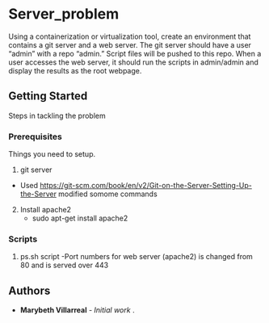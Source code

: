# Server_problem

Using a containerization or virtualization tool, create an environment that contains a git server
and a web server. The git server should have a user “admin” with a repo “admin.” Script files will
be pushed to this repo. When a user accesses the web server, it should run the scripts in
admin/admin and display the results as the root webpage.

## Getting Started

Steps in tackling the problem

### Prerequisites

Things you need to setup. 
1. git server 
- Used https://git-scm.com/book/en/v2/Git-on-the-Server-Setting-Up-the-Server modified somome commands
2. Install apache2 
   - sudo apt-get install apache2

### Scripts
1. ps.sh script 
  -Port numbers for web server (apache2) is changed from 80 and is served over 443

## Authors

* **Marybeth Villarreal** - *Initial work* .

